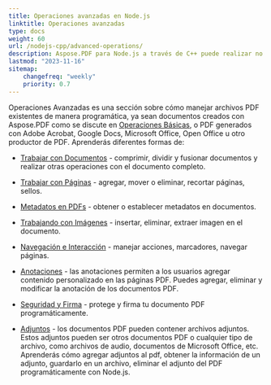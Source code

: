 ```yaml
---
title: Operaciones avanzadas en Node.js 
linktitle: Operaciones avanzadas
type: docs
weight: 60
url: /nodejs-cpp/advanced-operations/
description: Aspose.PDF para Node.js a través de C++ puede realizar no solo tareas simples y fáciles, sino también enfrentar metas más complejas. Consulte la siguiente sección para usuarios avanzados y desarrolladores.
lastmod: "2023-11-16"
sitemap:
    changefreq: "weekly"
    priority: 0.7
---
```


Operaciones Avanzadas es una sección sobre cómo manejar archivos PDF existentes de manera programática, ya sean documentos creados con Aspose.PDF como se discute en [Operaciones Básicas](/pdf/nodejs-cpp/basic-operations/), o PDF generados con Adobe Acrobat, Google Docs, Microsoft Office, Open Office u otro productor de PDF. Aprenderás diferentes formas de:

- [Trabajar con Documentos](/pdf/nodejs-cpp/working-with-documents/) - comprimir, dividir y fusionar documentos y realizar otras operaciones con el documento completo.
- [Trabajar con Páginas](/pdf/nodejs-cpp/working-with-pages/) - agregar, mover o eliminar, recortar páginas, sellos.

- [Metadatos en PDFs](/pdf/nodejs-cpp/pdf-file-metadata/) - obtener o establecer metadatos en documentos.
- [Trabajando con Imágenes](/pdf/nodejs-cpp/working-with-images/) - insertar, eliminar, extraer imagen en el documento.
- [Navegación e Interacción](/pdf/nodejs-cpp/navigation-and-interaction/) - manejar acciones, marcadores, navegar páginas.
- [Anotaciones](/pdf/nodejs-cpp/annotations/) - las anotaciones permiten a los usuarios agregar contenido personalizado en las páginas PDF. Puedes agregar, eliminar y modificar la anotación de los documentos PDF.
- [Seguridad y Firma](/pdf/nodejs-cpp/securing-and-signing/) - protege y firma tu documento PDF programáticamente.
- [Adjuntos](/pdf/nodejs-cpp/attachments/) - los documentos PDF pueden contener archivos adjuntos. Estos adjuntos pueden ser otros documentos PDF o cualquier tipo de archivo, como archivos de audio, documentos de Microsoft Office, etc. Aprenderás cómo agregar adjuntos al pdf, obtener la información de un adjunto, guardarlo en un archivo, eliminar el adjunto del PDF programáticamente con Node.js.